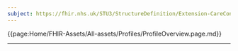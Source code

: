 ```yaml
---
subject: https://fhir.nhs.uk/STU3/StructureDefinition/Extension-CareConnect-GPC-ReasonCondition-1
---
```


{{page:Home/FHIR-Assets/All-assets/Profiles/ProfileOverview.page.md}}

---